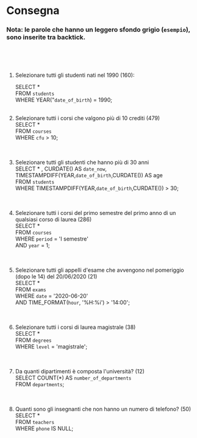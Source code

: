 # Consegna
### Nota: le parole che hanno un leggero sfondo grigio (`esempio`), sono inserite tra backtick. 
<br>
<br>
<br>

1. Selezionare tutti gli studenti nati nel 1990 (160): <br>

    SELECT * <br>
    FROM `students` <br>
    WHERE YEAR("`date_of_birth`) = 1990; 
    <br><br>

2. Selezionare tutti i corsi che valgono più di 10 crediti (479) <br>
    SELECT * <br>
    FROM `courses` <br>
    WHERE `cfu` > 10; <br>
    <br><br>


3. Selezionare tutti gli studenti che hanno più di 30 anni <br>
    SELECT * , CURDATE() AS `date_now`, TIMESTAMPDIFF(YEAR,`date_of_birth`,CURDATE()) AS age <br>
    FROM `students` <br>
    WHERE TIMESTAMPDIFF(YEAR,`date_of_birth`,CURDATE()) > 30; <br>
    <br><br>

4. Selezionare tutti i corsi del primo semestre del primo anno di un qualsiasi corso  di laurea (286) <br>
    SELECT *  <br>
    FROM `courses` <br>
    WHERE `period` = 'I semestre' <br>
    AND `year` = 1; <br>
    <br><br>

5. Selezionare tutti gli appelli d'esame che avvengono nel pomeriggio (dopo le 14)  del 20/06/2020 (21) <br>
    SELECT *  <br>
    FROM `exams` <br>
    WHERE `date` = '2020-06-20' <br>
    AND TIME_FORMAT(`hour`, '%H:%i') > '14:00'; <br>
    <br><br>


6. Selezionare tutti i corsi di laurea magistrale (38) <br>
SELECT *  <br>
FROM `degrees` <br>
WHERE `level` = 'magistrale'; <br>
<br><br>

7. Da quanti dipartimenti è composta l'università? (12) <br>
SELECT COUNT(*) AS `number_of_departments` <br>
FROM `departments`; <br>
<br><br>

8. Quanti sono gli insegnanti che non hanno un numero di telefono? (50) <br>
SELECT *  <br>
FROM  `teachers` <br>
WHERE `phone` IS NULL; <br>
<br><br>
